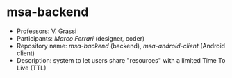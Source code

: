 msa-backend
================
 * Professors: V. Grassi
 * Participants: *Marco Ferrari* (designer, coder)
 * Repository name: *msa-backend* (backend), *msa-android-client* (Android client)
 * Description: system to let users share "resources" with a limited Time To Live (TTL)
 
